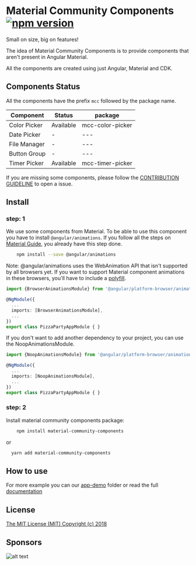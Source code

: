 # Material Community Components   <span class="badge-npmversion">[![npm version](https://badge.fury.io/js/material-community-components.svg)](https://badge.fury.io/js/material-community-components)</span>

Small on size, big on features!

The idea of Material Community Components is to provide components that aren't present in Angular Material.

All the components are created using just Angular, Material and CDK.

## Components Status

All the components have the prefix ```mcc``` followed by the package name.

| Component    | Status         | package |
| ------------ | -------------- | ---- |
| Color Picker | Available      | mcc-color-picker  |
| Date Picker  | -              | ---  |
| File Manager | -              | ---  |
| Button Group | -              | ---  |
| Timer Picker | Available      | mcc-timer-picker  |

If you are missing some components, please follow the [CONTRIBUTION GUIDELINE](https://github.com/tiaguinho/material-community-components/blob/master/CONTRIBUTING) to open a issue.

## Install

### step: 1

We use some components from Material. To be able to use this component you have to install `@angular/animations`. If you follow all the steps on [Material Guide](https://material.angular.io/guide/getting-started), you already have this step done.

```bash
    npm install --save @angular/animations
```

Note: @angular/animations uses the WebAnimation API that isn't supported by all browsers yet. If you want to support Material component animations in these browsers, you'll have to include a [polyfill](https://github.com/web-animations/web-animations-js).

```typescript
import {BrowserAnimationsModule} from '@angular/platform-browser/animations';

@NgModule({
  ...
  imports: [BrowserAnimationsModule],
  ...
})
export class PizzaPartyAppModule { }
```

If you don't want to add another dependency to your project, you can use the NoopAnimationsModule.

```typescript
import {NoopAnimationsModule} from '@angular/platform-browser/animations';

@NgModule({
  ...
  imports: [NoopAnimationsModule],
  ...
})
export class PizzaPartyAppModule { }
```

### step: 2

Install material community components package:

```bash
    npm install material-community-components
```

or

```bash
  yarn add material-community-components
```

## How to use

For more example you can our [app-demo](https://github.com/tiaguinho/material-community-components/blob/master/demo-app) folder or read the full [documentation](https://github.com/tiaguinho/material-community-components/wiki)

## License

[The MIT License (MIT) Copyright (c) 2018](http://opensource.org/licenses/MIT)

## Sponsors

![alt text](https://github.com/tiaguinho/material-community-components/raw/master/images/sponsor-egoi.png 'E-goi')
